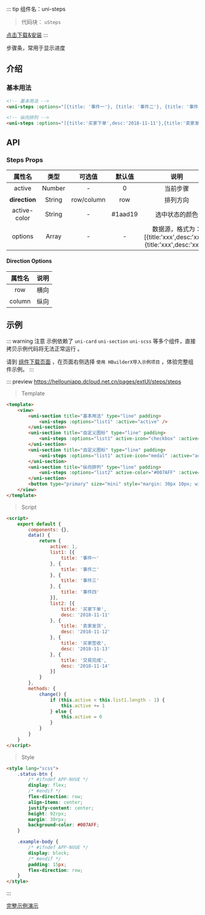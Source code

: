 
::: tip 组件名：uni-steps
> 代码块： `uSteps`

[点击下载&安装](https://ext.dcloud.net.cn/plugin?name=uni-steps)
:::

步骤条，常用于显示进度


## 介绍
### 基本用法

```html
<!-- 基本用法 -->
<uni-steps :options="[{title: '事件一'}, {title: '事件二'}, {title: '事件三'}, {title: '事件四'}]" :active="1"></uni-steps>

<!-- 纵向排列 -->
<uni-steps :options="[{title:'买家下单',desc:'2018-11-11'},{title:'卖家发货',desc:'2018-11-12'},{title:'买家签收',desc:'2018-11-13'},{title:'交易完成',desc:'2018-11-14'}]" direction="column" :active="2"></uni-steps>
```


## API

### Steps Props

|属性名|类型|	可选值|默认值	|说明|
|:-:|:-:|:-:|:-:|:-:|
|active|Number|-|0|当前步骤|
|**direction**	|String	|row/column	|row|排列方向|
|active-color|String|-|#1aad19|选中状态的颜色|
|options|Array|-| -|数据源，格式为：[{title:'xxx',desc:'xxx'},{title:'xxx',desc:'xxx'}]|

#### Direction Options
| 属性名| 说明|
| :-:| :-:|
| row| 横向|
| column| 纵向|


## 示例
::: warning 注意
示例依赖了 `uni-card` `uni-section` `uni-scss` 等多个组件，直接拷贝示例代码将无法正常运行 。

请到 [组件下载页面](https://ext.dcloud.net.cn/plugin?name=uni-steps) ，在页面右侧选择 `使用 HBuilderX导入示例项目` ，体验完整组件示例。
:::

::: preview https://hellouniapp.dcloud.net.cn/pages/extUI/steps/steps
> Template
``` html
<template>
	<view>
		<uni-section title="基本用法" type="line" padding>
			<uni-steps :options="list1" :active="active" />
		</uni-section>
		<uni-section title="自定义图标" type="line" padding>
			<uni-steps :options="list1" active-icon="checkbox" :active="active" />
		</uni-section>
		<uni-section title="自定义图标" type="line" padding>
			<uni-steps :options="list1" active-icon="medal" :active="active" />
		</uni-section>
		<uni-section title="纵向排列" type="line" padding>
			<uni-steps :options="list2" active-color="#007AFF" :active="active" direction="column" />
		</uni-section>
		<button type="primary" size="mini" style="margin: 30px 10px; width: 100px;" @click="change">改变状态</button>
	</view>
</template>
```
> Script
```html
<script>
	export default {
		components: {},
		data() {
			return {
				active: 1,
				list1: [{
					title: '事件一'
				}, {
					title: '事件二'
				}, {
					title: '事件三'
				}, {
					title: '事件四'
				}],
				list2: [{
					title: '买家下单',
					desc: '2018-11-11'
				}, {
					title: '卖家发货',
					desc: '2018-11-12'
				}, {
					title: '买家签收',
					desc: '2018-11-13'
				}, {
					title: '交易完成',
					desc: '2018-11-14'
				}]
			}
		},
		methods: {
			change() {
				if (this.active < this.list1.length - 1) {
					this.active += 1
				} else {
					this.active = 0
				}
			}
		}
	}
</script>

```
> Style
```html
<style lang="scss">
	.status-btn {
		/* #ifndef APP-NVUE */
		display: flex;
		/* #endif */
		flex-direction: row;
		align-items: center;
		justify-content: center;
		height: 92rpx;
		margin: 30rpx;
		background-color: #007AFF;
	}

	.example-body {
		/* #ifndef APP-NVUE */
		display: block;
		/* #endif */
		padding: 15px;
		flex-direction: row;
	}
</style>

```
:::

[完整示例演示](https://hellouniapp.dcloud.net.cn/pages/extUI/steps/steps)